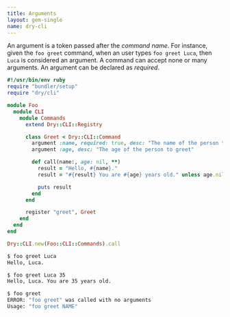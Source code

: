```yaml
---
title: Arguments
layout: gem-single
name: dry-cli
---
```


An argument is a token passed after the _command name_.
For instance, given the `foo greet` command, when an user types `foo greet Luca`, then `Luca` is considered an argument.
A command can accept none or many arguments.
An argument can be declared as _required_.

```ruby
#!/usr/bin/env ruby
require "bundler/setup"
require "dry/cli"

module Foo
  module CLI
    module Commands
      extend Dry::CLI::Registry

      class Greet < Dry::CLI::Command
        argument :name, required: true, desc: "The name of the person to greet"
        argument :age, desc: "The age of the person to greet"

        def call(name:, age: nil, **)
          result = "Hello, #{name}."
          result = "#{result} You are #{age} years old." unless age.nil?

          puts result
        end
      end

      register "greet", Greet
    end
  end
end

Dry::CLI.new(Foo::CLI::Commands).call
```

```sh
$ foo greet Luca
Hello, Luca.
```

```sh
$ foo greet Luca 35
Hello, Luca. You are 35 years old.
```

```sh
$ foo greet
ERROR: "foo greet" was called with no arguments
Usage: "foo greet NAME"
```

